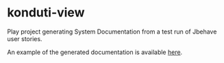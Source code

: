 konduti-view
============
Play project generating System Documentation from a test run of Jbehave user stories.

An example of the generated documentation is available [here](http://plasma147.github.com/konduti-view/site/).
